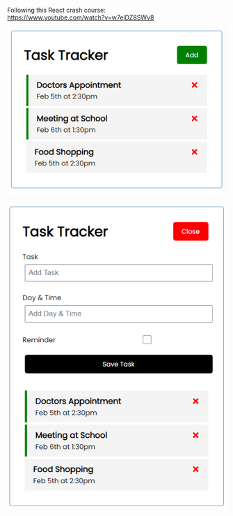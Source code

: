 Following this React crash course:\
https://www.youtube.com/watch?v=w7ejDZ8SWv8

![img_1.png](img_1.png)

![img_2.png](img_2.png)